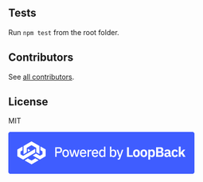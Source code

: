 ## Tests

Run `npm test` from the root folder.

## Contributors

See
[all contributors](https://github.com/loopbackio/loopback-next/graphs/contributors).

## License

MIT

[![LoopBack](<https://github.com/loopbackio/loopback-next/raw/master/docs/site/imgs/branding/Powered-by-LoopBack-Badge-(blue)-@2x.png>)](http://loopback.io/)
